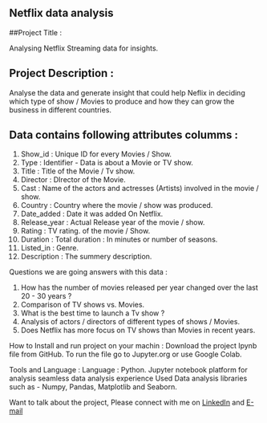 ## Netflix data analysis

##Project Title : 

Analysing Netflix Streaming data for insights. 

## Project Description : 

Analyse the data and generate insight that could help Neflix in deciding which type of show / Movies to produce and how they can grow the business in different countries. 

## Data contains following attributes columms : 
1. Show_id : Unique ID for every Movies / Show.
2. Type : Identifier - Data is about a Movie or TV show.
3. Title : Title of the Movie / Tv show.
4. Director : DIrector of the Movie.
5. Cast : Name of the actors and actresses (Artists) involved in the movie / show.
6. Country : Country where the movie / show was produced. 
7. Date_added : Date it was added On Netflix.
8. Release_year : Actual Release year of the movie / show.
9. Rating : TV rating. of the movie / Show. 
10. Duration : Total duration : In minutes or number of seasons. 
11. Listed_in : Genre.
12. Description : The summery description. 

Questions we are going answers with this data : 
1. How has the number of movies released per year changed over the last 20 - 30 years ? 
2. Comparison of TV shows vs. Movies. 
3. What is the best time to launch a Tv show ? 
4. Analysis of actors / directors of different types of shows / Movies.
5. Does Netflix has more focus on TV shows than Movies in recent years. 



How to Install and run project on your machin : 
Download the project Ipynb file from GitHub. To run the file go to Jupyter.org or use Google Colab. 


Tools and Language : 
Language :  Python. 
Jupyter notebook platform for analysis seamless data analysis experience
Used Data analysis libraries such as - Numpy, Pandas, Matplotlib and Seaborn.


Want to talk about the project, Please connect with me on [LinkedIn](https://www.linkedin.com/in/aniket-raikwar/) and [E-mail](aniketrtm114@gmai.com)
